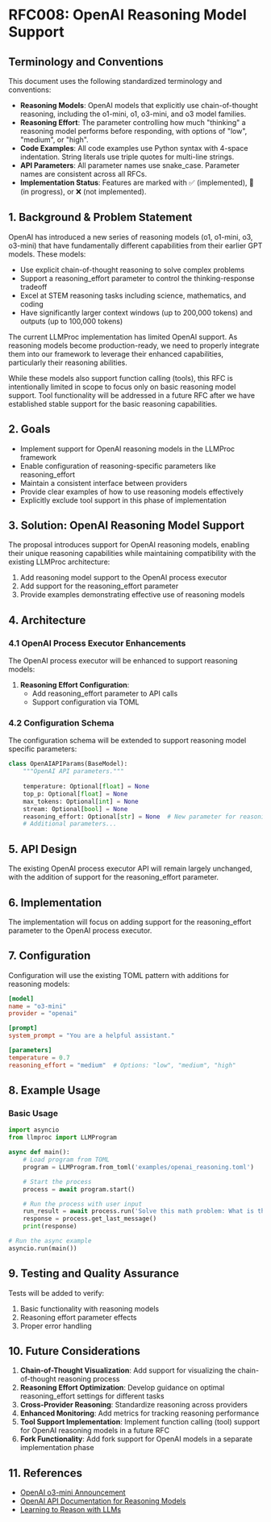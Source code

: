 # RFC008: OpenAI Reasoning Model Support

## Terminology and Conventions

This document uses the following standardized terminology and conventions:

- **Reasoning Models**: OpenAI models that explicitly use chain-of-thought reasoning, including the o1-mini, o1, o3-mini, and o3 model families.
- **Reasoning Effort**: The parameter controlling how much "thinking" a reasoning model performs before responding, with options of "low", "medium", or "high".
- **Code Examples**: All code examples use Python syntax with 4-space indentation. String literals use triple quotes for multi-line strings.
- **API Parameters**: All parameter names use snake_case. Parameter names are consistent across all RFCs.
- **Implementation Status**: Features are marked with ✅ (implemented), 🔄 (in progress), or ❌ (not implemented).

## 1. Background & Problem Statement

OpenAI has introduced a new series of reasoning models (o1, o1-mini, o3, o3-mini) that have fundamentally different capabilities from their earlier GPT models. These models:

- Use explicit chain-of-thought reasoning to solve complex problems
- Support a reasoning_effort parameter to control the thinking-response tradeoff
- Excel at STEM reasoning tasks including science, mathematics, and coding
- Have significantly larger context windows (up to 200,000 tokens) and outputs (up to 100,000 tokens)

The current LLMProc implementation has limited OpenAI support. As reasoning models become production-ready, we need to properly integrate them into our framework to leverage their enhanced capabilities, particularly their reasoning abilities.

While these models also support function calling (tools), this RFC is intentionally limited in scope to focus only on basic reasoning model support. Tool functionality will be addressed in a future RFC after we have established stable support for the basic reasoning capabilities.

## 2. Goals

- Implement support for OpenAI reasoning models in the LLMProc framework
- Enable configuration of reasoning-specific parameters like reasoning_effort
- Maintain a consistent interface between providers
- Provide clear examples of how to use reasoning models effectively
- Explicitly exclude tool support in this phase of implementation

## 3. Solution: OpenAI Reasoning Model Support

The proposal introduces support for OpenAI reasoning models, enabling their unique reasoning capabilities while maintaining compatibility with the existing LLMProc architecture:

1. Add reasoning model support to the OpenAI process executor
2. Add support for the reasoning_effort parameter
3. Provide examples demonstrating effective use of reasoning models

## 4. Architecture

### 4.1 OpenAI Process Executor Enhancements

The OpenAI process executor will be enhanced to support reasoning models:

1. **Reasoning Effort Configuration**:
   - Add reasoning_effort parameter to API calls
   - Support configuration via TOML

### 4.2 Configuration Schema

The configuration schema will be extended to support reasoning model specific parameters:

```python
class OpenAIAPIParams(BaseModel):
    """OpenAI API parameters."""
    
    temperature: Optional[float] = None
    top_p: Optional[float] = None
    max_tokens: Optional[int] = None
    stream: Optional[bool] = None
    reasoning_effort: Optional[str] = None  # New parameter for reasoning models
    # Additional parameters...
```

## 5. API Design

The existing OpenAI process executor API will remain largely unchanged, with the addition of support for the reasoning_effort parameter.

## 6. Implementation

The implementation will focus on adding support for the reasoning_effort parameter to the OpenAI process executor.

## 7. Configuration

Configuration will use the existing TOML pattern with additions for reasoning models:

```toml
[model]
name = "o3-mini"
provider = "openai"

[prompt]
system_prompt = "You are a helpful assistant."

[parameters]
temperature = 0.7
reasoning_effort = "medium"  # Options: "low", "medium", "high"
```

## 8. Example Usage

### Basic Usage

```python
import asyncio
from llmproc import LLMProgram

async def main():
    # Load program from TOML
    program = LLMProgram.from_toml('examples/openai_reasoning.toml')

    # Start the process
    process = await program.start()

    # Run the process with user input
    run_result = await process.run('Solve this math problem: What is the derivative of f(x) = x^3 + 2x^2 - 5x + 7?')
    response = process.get_last_message()
    print(response)

# Run the async example
asyncio.run(main())
```

## 9. Testing and Quality Assurance

Tests will be added to verify:

1. Basic functionality with reasoning models
2. Reasoning effort parameter effects
3. Proper error handling

## 10. Future Considerations

1. **Chain-of-Thought Visualization**: Add support for visualizing the chain-of-thought reasoning process
2. **Reasoning Effort Optimization**: Develop guidance on optimal reasoning_effort settings for different tasks
3. **Cross-Provider Reasoning**: Standardize reasoning across providers
4. **Enhanced Monitoring**: Add metrics for tracking reasoning performance
5. **Tool Support Implementation**: Implement function calling (tool) support for OpenAI reasoning models in a future RFC
6. **Fork Functionality**: Add fork support for OpenAI models in a separate implementation phase

## 11. References

- [OpenAI o3-mini Announcement](https://community.openai.com/t/launching-o3-mini-in-the-api/1109387)
- [OpenAI API Documentation for Reasoning Models](https://platform.openai.com/docs/models#o3-mini)
- [Learning to Reason with LLMs](https://openai.com/index/learning-to-reason-with-llms/)